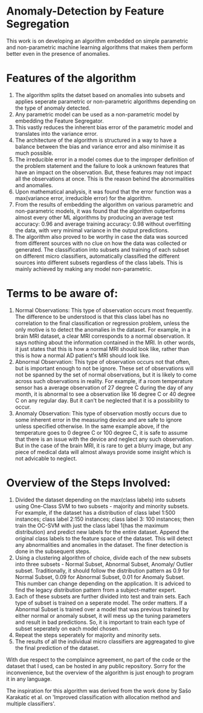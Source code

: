 # Anomaly-Detection by Feature Segregation
This work is on developing an algorithm embedded on simple parametric and non-parametric machine learning algorithms that makes them perform better even in the presence of anomalies.

# Features of the algorithm
1. The algorithm splits the datset based on anomalies into subsets and applies seperate parametric or non-parametric algorithms depending on the type of anomaly detected. 
2. Any parametric model can be used as a non-parametric model by embedding the Feature Segregator.
3. This vastly reduces the inherent bias error of the parametric model and translates into the variance error. 
4. The architecture of the algorithm is structured in a way to have a balance between the bias and variance error and also minimise it as much possible. 
5. The irreducible error in a model comes due to the improper definition of the problem statement and the failure to look a unknown features that have an impact on the observation. But, these features may not impact all the observations at once. This is the reason behind the abnormalities and anomalies. 
6. Upon mathematical analysis, it was found that the error function was a max(variance error, irreducible error) for the algorithm.
7. From the results of embedding the algorithm on various parametric and non-parametric models, it was found that the algorithm outperforms almost every other ML algorithms by producing an average test accuracy: 0.96 and average training accuracy: 0.98 without overfitting the data, with very minimal variance in the output predictions.
8. The algorithm also proved to be worthy in case the data was sourced from different sources with no clue on how the data was collected or generated. The classification into subsets and training of each subset on different micro classifiers, automatically classified the different sources into different subsets regardless of the class labels. This is mainly achieved by making any model non-parametric.

# Terms to be aware of:
1. Normal Observations: This type of observation occurs most frequently. The difference to be understood is that this class label has no correlation to the final classification or regression problem, unless the only motive is to detect the anomalies in the dataset.
For example, in a brain MRI dataset, a clear MRI corresponds to a normal observation. It says nothing about the information contained in the MRI. In other words, it just states that this is how a normal MRI should look like, rather than this is how a normal AD patient's MRI should look like. 
2. Abnormal Observation: This type of observation occurs not that often, but is important enough to not be ignore. These set of observations will not be spanned by the set of normal observations, but it is likely to come across such observations in reality.
For example, if a room temperature sensor has a average observation of 27 degree C during the day of any month, it is abnormal to see a observation like 16 degree C or 40 degree C on any regular day. But it can't be neglected that it is a possibility to occur.
3. Anomaly Observation: This type of observation mostly occurs due to some inherent error in the measuring device and are safe to ignore unless specified otherwise. 
In the same example above, if the temperature goes to 0 degree C or 100 degree C, it is safe to assume that there is an issue with the device and neglect any such observation. But in the case of the brain MRI, it is rare to get a blurry image, but any piece of medical data will almost always provide some insight which is not advicable to neglect.

# Overview of the Steps Involved:
1. Divided the dataset depending on the max(class labels) into subsets using One-Class SVM to two subsets - majority and minority subsets.
For example, if the dataset has a distribution of class label 1:500 instances; class label 2:150 instances; class label 3: 100 instances; then train the OC-SVM with just the class label 1(has the maximum distribution) and predict new labels for the entire dataset. Append the original class labels to the feature space of the dataset. This will detect any abnormalities and anomalies in the dataset. The finer detection is done in the subsequent steps.
2. Using a clustering algorithm of choice, divide each of the new subsets into three subsets - Normal Subset, Abnormal Subset, Anomaly/ Outlier subset. Traditionally, it should follow the distribution pattern as 0.9 for Normal Subset, 0.09 for Abnormal Subset, 0.01 for Anomaly Subset. This number can change depending on the application. It is adviced to find the legacy distribution pattern from a subject-matter expert. 
3. Each of these subsets are further divided into test and train sets. Each type of subset is trained on a seperate model. The order matters. If a Abnormal Subset is trained over a model that was previous trained by either normal or anomaly subset, it will mess up the tuning parameters and result in bad predictions. So, it is important to train each type of subset seperately on each model chosen. 
4. Repeat the steps seperately for majority and minority sets.
5. The results of all the individual micro classifiers are aggreagated to give the final prediction of the dataset. 


With due respect to the complaince agreement, no part of the code or the dataset that I used, can be hosted in any public repository. 
Sorry for the inconvenience, but the overview of the algorithm is just enough to program it in any language. 

The inspiration for this algorithm was derived from the work done by Sašo Karakatic et al. on 'Improved classification with allocation method and multiple classifiers'.
